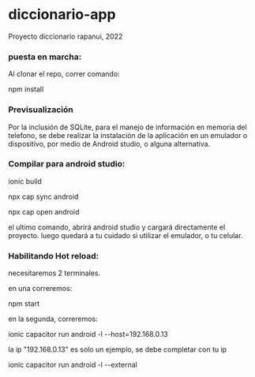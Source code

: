 # diccionario-app
Proyecto diccionario rapanui, 2022


### puesta en marcha:

Al clonar  el repo, correr comando:

  npm install
  
### Previsualización

 Por la inclusión de SQLite, para el manejo de información en memoria del telefono, se debe realizar la 
instalación de la aplicación en un emulador o dispositivo, por medio de Android studio, o alguna alternativa.

### Compilar para android studio:

  ionic build
  
  npx cap sync android
  
  npx cap open android
  
  el ultimo comando, abrirá android studio y cargará directamente el proyecto. luego quedará a tu cuidado si utilizar el 
 emulador, o tu celular.
 
### Habilitando Hot reload:

  necesitaremos 2 terminales.
  
  en una correremos:
  
  npm start
  
  en la segunda, correremos:
  
  ionic capacitor run android -l --host=192.168.0.13
  
  la ip "192.168.0.13" es solo un ejemplo, se debe completar con tu ip
  
  ionic capacitor run android -l --external 
  
  

